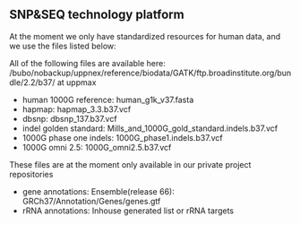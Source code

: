 SNP&SEQ technology platform
---------------------------
At the moment we only have standardized resources for human data, and we use the files listed below:

All of the following files are available here: /bubo/nobackup/uppnex/reference/biodata/GATK/ftp.broadinstitute.org/bundle/2.2/b37/ at uppmax

* human 1000G reference:  human_g1k_v37.fasta
* hapmap: hapmap_3.3.b37.vcf
* dbsnp:  dbsnp_137.b37.vcf
* indel golden standard:  Mills_and_1000G_gold_standard.indels.b37.vcf
* 1000G phase one indels: 1000G_phase1.indels.b37.vcf
* 1000G omni 2.5: 1000G_omni2.5.b37.vcf

These files are at the moment only available in our private project repositories

* gene annotations: Ensemble(release 66): GRCh37/Annotation/Genes/genes.gtf
* rRNA annotations: Inhouse generated list or rRNA targets
